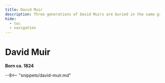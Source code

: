 ```yaml
---
title: David Muir
description: Three generations of David Muirs are buried in the same grave at Toowong Cemetery
hide:
  - toc
  - navigation 
---
```


# David Muir

**Born ca. 1824**

--8<-- "snippets/david-muir.md"
